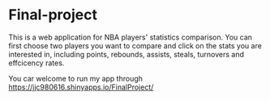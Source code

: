 # Final-project

This is a web application for NBA players' statistics comparison. You can first choose two players you want to compare and click on the stats you are interested in, including points, rebounds, assists, steals, turnovers and effcicency rates.

You car welcome to run my app through https://jjc980616.shinyapps.io/FinalProject/
